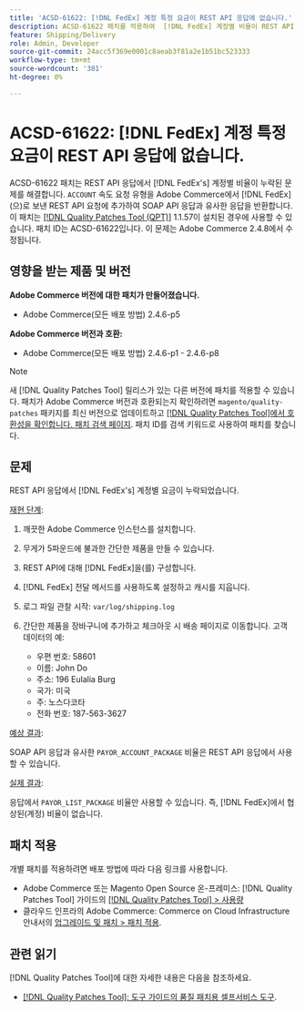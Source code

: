 ```yaml
---
title: 'ACSD-61622: [!DNL FedEx] 계정 특정 요금이 REST API 응답에 없습니다.'
description: ACSD-61622 패치를 적용하여  [!DNL FedEx] 계정별 비율이 REST API 응답에서 누락된 Adobe Commerce 문제를 해결합니다.
feature: Shipping/Delivery
role: Admin, Developer
source-git-commit: 24acc5f369e0001c8aeab3f81a2e1b51bc523333
workflow-type: tm+mt
source-wordcount: '381'
ht-degree: 0%

---
```


# ACSD-61622: [!DNL FedEx] 계정 특정 요금이 REST API 응답에 없습니다.

ACSD-61622 패치는 REST API 응답에서 [!DNL FedEx's] 계정별 비율이 누락된 문제를 해결합니다. `ACCOUNT` 속도 요청 유형을 Adobe Commerce에서 [!DNL FedEx] (으)로 보낸 REST API 요청에 추가하여 SOAP API 응답과 유사한 응답을 반환합니다. 이 패치는 [[!DNL Quality Patches Tool (QPT)]](/help/tools/quality-patches-tool/quality-patches-tool-to-self-serve-quality-patches.md) 1.1.57이 설치된 경우에 사용할 수 있습니다. 패치 ID는 ACSD-61622입니다. 이 문제는 Adobe Commerce 2.4.8에서 수정됩니다.

## 영향을 받는 제품 및 버전

**Adobe Commerce 버전에 대한 패치가 만들어졌습니다.**

* Adobe Commerce(모든 배포 방법) 2.4.6-p5

**Adobe Commerce 버전과 호환:**

* Adobe Commerce(모든 배포 방법) 2.4.6-p1 - 2.4.6-p8

>[!NOTE]
>
>새 [!DNL Quality Patches Tool] 릴리스가 있는 다른 버전에 패치를 적용할 수 있습니다. 패치가 Adobe Commerce 버전과 호환되는지 확인하려면 `magento/quality-patches` 패키지를 최신 버전으로 업데이트하고 [[!DNL Quality Patches Tool]에서 호환성을 확인합니다. 패치 검색 페이지](https://experienceleague.adobe.com/tools/commerce-quality-patches/index.html?lang=ko). 패치 ID를 검색 키워드로 사용하여 패치를 찾습니다.

## 문제

REST API 응답에서 [!DNL FedEx's] 계정별 요금이 누락되었습니다.

<u>재현 단계</u>:

1. 깨끗한 Adobe Commerce 인스턴스를 설치합니다.
1. 무게가 5파운드에 불과한 간단한 제품을 만들 수 있습니다.
1. REST API에 대해 [!DNL FedEx]을(를) 구성합니다.
1. [!DNL FedEx] 전달 메서드를 사용하도록 설정하고 캐시를 지웁니다.
1. 로그 파일 관찰 시작: `var/log/shipping.log`
1. 간단한 제품을 장바구니에 추가하고 체크아웃 시 배송 페이지로 이동합니다. 고객 데이터의 예:

   * 우편 번호: 58601
   * 이름: John Do
   * 주소: 196 Eulalia Burg
   * 국가: 미국
   * 주: 노스다코타
   * 전화 번호: 187-563-3627

<u>예상 결과</u>:

SOAP API 응답과 유사한 `PAYOR_ACCOUNT_PACKAGE` 비율은 REST API 응답에서 사용할 수 있습니다.

<u>실제 결과</u>:

응답에서 `PAYOR_LIST_PACKAGE` 비율만 사용할 수 있습니다. 즉, [!DNL FedEx]에서 협상된(계정) 비율이 없습니다.

## 패치 적용

개별 패치를 적용하려면 배포 방법에 따라 다음 링크를 사용합니다.

* Adobe Commerce 또는 Magento Open Source 온-프레미스: [!DNL Quality Patches Tool] 가이드의 [[!DNL Quality Patches Tool] > 사용량](/help/tools/quality-patches-tool/usage.md)
* 클라우드 인프라의 Adobe Commerce: Commerce on Cloud Infrastructure 안내서의 [업그레이드 및 패치 > 패치 적용](https://experienceleague.adobe.com/docs/commerce-cloud-service/user-guide/develop/upgrade/apply-patches.html?lang=ko).

## 관련 읽기

[!DNL Quality Patches Tool]에 대한 자세한 내용은 다음을 참조하세요.

* [[!DNL Quality Patches Tool]: 도구 가이드의 품질 패치용 셀프서비스 도구](/help/tools/quality-patches-tool/quality-patches-tool-to-self-serve-quality-patches.md).
